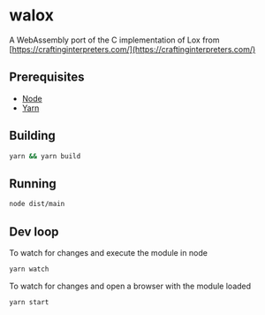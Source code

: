 # walox

A WebAssembly port of the C implementation of Lox from 
[https://craftinginterpreters.com/](https://craftinginterpreters.com/)

## Prerequisites

* [Node](https://nodejs.org/en/download/)
* [Yarn](https://yarnpkg.com/getting-started/install)

## Building

```sh
yarn && yarn build
```

## Running

```sh
node dist/main
```

## Dev loop

To watch for changes and execute the module in node

```sh
yarn watch
```

To watch for changes and open a browser with the module loaded

```sh
yarn start
```
